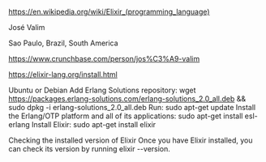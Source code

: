 https://en.wikipedia.org/wiki/Elixir_(programming_language)

José Valim

Sao Paulo, Brazil, South America

https://www.crunchbase.com/person/jos%C3%A9-valim


https://elixir-lang.org/install.html


Ubuntu or Debian
Add Erlang Solutions repository: wget https://packages.erlang-solutions.com/erlang-solutions_2.0_all.deb && sudo dpkg -i erlang-solutions_2.0_all.deb
Run: sudo apt-get update
Install the Erlang/OTP platform and all of its applications: sudo apt-get install esl-erlang
Install Elixir: sudo apt-get install elixir



Checking the installed version of Elixir
Once you have Elixir installed, you can check its version by running elixir --version.